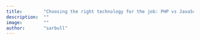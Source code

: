 ```yaml
---
title:        "Choosing the right technology for the job: PHP vs JavaScript vs Java"
description:  ""
image:        ""
author:       "sarbull"
---
```

